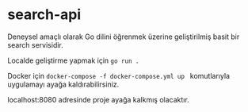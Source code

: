 # search-api

Deneysel amaçlı olarak Go dilini öğrenmek üzerine geliştirilmiş basit bir search servisidir.

Localde geliştirme yapmak için `go run .`

Docker için `docker-compose -f docker-compose.yml up ` komutlarıyla uygulamayı ayağa kaldırabilirsiniz.

localhost:8080 adresinde proje ayağa kalkmış olacaktır.
